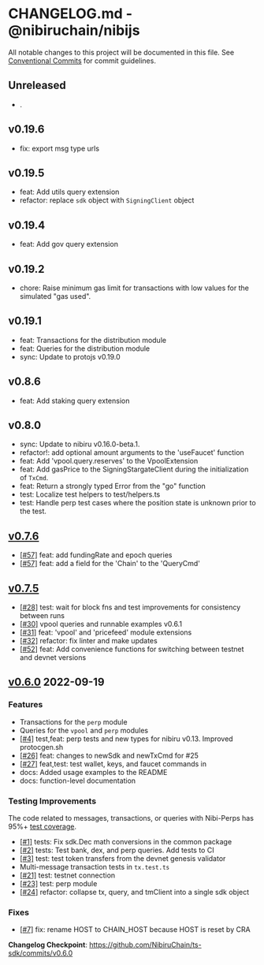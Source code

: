 # CHANGELOG.md - @nibiruchain/nibijs

All notable changes to this project will be documented in this file.
See [Conventional Commits](https://conventionalcommits.org) for commit guidelines.

## Unreleased

* .

## v0.19.6

* fix: export msg type urls

## v0.19.5

* feat: Add utils query extension
* refactor: replace `sdk` object with `SigningClient` object

## v0.19.4

* feat: Add gov query extension

## v0.19.2

* chore: Raise minimum gas limit for transactions with low values for the simulated "gas used".

## v0.19.1

* feat: Transactions for the distribution module
* feat: Queries for the distribution module
* sync: Update to protojs v0.19.0

## v0.8.6

* feat: Add staking query extension

## v0.8.0

* sync: Update to nibiru v0.16.0-beta.1.
* refactor!: add optional amount arguments to the 'useFaucet' function
* feat: Add 'vpool.query.reserves' to the VpoolExtension
* feat: Add gasPrice to the SigningStargateClient during the initialization of `TxCmd`.
* feat: Return a strongly typed Error from the "go" function
* test: Localize test helpers to test/helpers.ts
* test: Handle perp test cases where the position state is unknown prior to the test.

## [v0.7.6](https://github.com/NibiruChain/ts-sdk/releases/tag/v0.7.6)

* [[#57]](https://github.com/NibiruChain/ts-sdk/pull/57) feat: add fundingRate and epoch queries
* [[#57]](https://github.com/NibiruChain/ts-sdk/pull/57) feat: add a field for the 'Chain' to the 'QueryCmd'

## [v0.7.5](https://github.com/NibiruChain/ts-sdk/compare/v0.7.0-alpha.2...HEAD)

* [[#28]](https://github.com/NibiruChain/ts-sdk/pull/28) test: wait for block fns and test improvements for consistency between runs
* [[#30]](https://github.com/NibiruChain/ts-sdk/pull/30) vpool queries and runnable examples v0.6.1
* [[#31]](https://github.com/NibiruChain/ts-sdk/pull/31) feat: 'vpool' and 'pricefeed' module extensions
* [[#32]](https://github.com/NibiruChain/ts-sdk/pull/32) refactor: fix linter and make updates
* [[#52]](https://github.com/NibiruChain/ts-sdk/pull/52) feat: Add convenience functions for switching between testnet and devnet versions

## [v0.6.0](https://github.com/NibiruChain/ts-sdk/releases/tag/v0.6.0) 2022-09-19

### Features

* Transactions for the `perp` module
* Queries for the `vpool` and `perp` modules
* [[#4]](https://github.com/NibiruChain/ts-sdk/pull/4) test,feat: perp tests and new types for nibiru v0.13. Improved protocgen.sh
* [[#26]](https://github.com/NibiruChain/ts-sdk/pull/26) feat: changes to newSdk and newTxCmd for #25
* [[#27]](https://github.com/NibiruChain/ts-sdk/pull/27) feat,test: test wallet, keys,  and faucet commands in
* docs: Added usage examples to the README
* docs: function-level documentation

### Testing Improvements

The code related to messages, transactions, or queries with Nibi-Perps has 95%+ [test coverage](https://github.com/NibiruChain/ts-sdk/actions/runs/3085927495/jobs/4989760331).

* [[#1]](https://github.com/NibiruChain/ts-sdk/pull/1) tests: Fix sdk.Dec math conversions in the common package
* [[#2]](https://github.com/NibiruChain/ts-sdk/pull/2) tests: Test bank, dex, and perp queries. Add tests to CI
* [[#3]](https://github.com/NibiruChain/ts-sdk/pull/3) test: test token transfers from the devnet genesis validator
* Multi-message transaction tests in `tx.test.ts`
* [[#21]](https://github.com/NibiruChain/ts-sdk/pull/21) test: testnet connection
* [[#23]](https://github.com/NibiruChain/ts-sdk/pull/23) test: perp module
* [[#24]](https://github.com/NibiruChain/ts-sdk/pull/24) refactor: collapse tx, query, and tmClient into a single sdk object

### Fixes

* [[#7]](https://github.com/NibiruChain/ts-sdk/pull/7) fix: rename HOST to CHAIN_HOST because HOST is reset by CRA

**Changelog Checkpoint**: <https://github.com/NibiruChain/ts-sdk/commits/v0.6.0>
